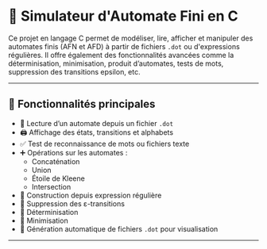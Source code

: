 # 🎯 Simulateur d'Automate Fini en C

Ce projet en langage C permet de modéliser, lire, afficher et manipuler des automates finis (AFN et AFD) à partir de fichiers `.dot` ou d'expressions régulières. Il offre également des fonctionnalités avancées comme la déterminisation, minimisation, produit d’automates, tests de mots, suppression des transitions epsilon, etc.

---

## 📌 Fonctionnalités principales

- 📂 Lecture d’un automate depuis un fichier `.dot`
- 🖨️ Affichage des états, transitions et alphabets
- ✅ Test de reconnaissance de mots ou fichiers texte
- ➕ Opérations sur les automates :
  - Concaténation
  - Union
  - Étoile de Kleene
  - Intersection
- 🔁 Construction depuis expression régulière
- 🔄 Suppression des ε-transitions
- 🔁 Déterminisation
- 🔽 Minimisation
- 📄 Génération automatique de fichiers `.dot` pour visualisation

---

